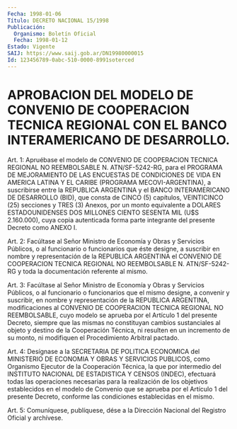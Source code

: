 ```yaml
---
Fecha: 1998-01-06
Título: DECRETO NACIONAL 15/1998
Publicación:
  Organismo: Boletín Oficial
  Fecha: 1998-01-12
Estado: Vigente
SAIJ: https://www.saij.gob.ar/DN19980000015
Id: 123456789-0abc-510-0000-8991soterced
---
```

# APROBACION DEL MODELO DE CONVENIO DE COOPERACION TECNICA REGIONAL CON EL BANCO INTERAMERICANO DE DESARROLLO.

<a id="1"></a>
Art. 1: Apruébase el modelo de CONVENIO DE COOPERACION TECNICA REGIONAL  NO REEMBOLSABLE N. ATN/SF-5242-RG, para  el  PROGRAMA DE MEJORAMIENTO DE  LAS  ENCUESTAS  DE  CONDICIONES DE VIDA EN AMERICA LATINA Y EL CARIBE (PROGRAMA MECOVI-ARGENTINA), a suscribirse entre la  REPUBLICA  ARGENTINA  y el BANCO INTERAMERICANO  DE  DESARROLLO (BID),  que  consta  de  CINCO   (5)  capítulos,  VEINTICINCO  (25) secciones y TRES (3) Anexos, por  un  monto  equivalente  a DOLARES ESTADOUNIDENSES  DOS  MILLONES  CIENTO SESENTA MIL (U$S 2.160.000), cuya copia autenticada forma parte  integrante del presente Decreto como ANEXO I.

<a id="2"></a>
Art.  2: Facúltase  al Señor Ministro  de  Economía  y  Obras  y Servicios  Públicos,  o al  funcionario  o  funcionarios  que  éste designe, a suscribir en  nombre  y  representación  de la REPUBLICA ARGENTINA el CONVENIO DE COOPERACION TECNICA REGIONAL NO REEMBOLSABLE N. ATN/SF-5242-RG y toda la documentación  referente al mismo.

<a id="3"></a>
Art.  3: Facúltase  al  Señor  Ministro  de  Economía y Obras  y Servicios Públicos, o al funcionario o funcionarios  que  el  mismo designe,  a convenir y suscribir, en nombre y representación de  la REPUBLICA ARGENTINA,  modificaciones  al  CONVENIO  DE  COOPERACION TECNICA  REGIONAL  NO REEMBOLSABLE, cuyo modelo se aprueba  por  el Artículo  1  del  presente  Decreto,  siempre  que  las  mismas  no constituyan  cambios   sustanciales  al  objeto  y  destino  de  la Cooperación Técnica, ni  resulten  en un incremento de su monto, ni modifiquen el Procedimiento Arbitral pactado.

<a id="4"></a>
Art.  4:  Desígnase  a la SECRETARIA DE  POLITICA  ECONOMICA  del MINISTERIO DE ECONOMIA Y OBRAS Y SERVICIOS PUBLICOS, como Organismo Ejecutor de la Cooperación  Técnica,  la  que  por  intermedio  del INSTITUTO NACIONAL DE ESTADISTICA Y CENSOS (INDEC), efectuará todas las  operaciones  necesarias  para  la realización de los objetivos establecidos  en  el  modelo de Convenio  que  se  aprueba  por  el Artículo  1  del  presente    Decreto,   conforme  las  condiciones establecidas en el mismo.

<a id="5"></a>
Art. 5: Comuníquese, publíquese, dése a  la Dirección Nacional del Registro  Oficial  y archívese.